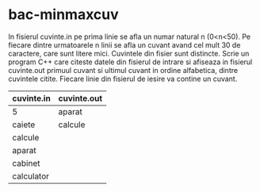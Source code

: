 # bac-minmaxcuv
In fisierul cuvinte.in pe prima linie se afla un numar natural n (0<n<50). Pe fiecare dintre urmatoarele n linii se afla un cuvant avand cel mult 30 de caractere, care sunt litere mici. Cuvintele din fisier sunt distincte. Scrie un program C++ care citeste datele din fisierul de intrare si afiseaza in fisierul cuvinte.out primuul cuvant si ultimul cuvant in ordine alfabetica, dintre cuvintele citite. Fiecare linie din fisierul de iesire va contine un cuvant.

| cuvinte.in | cuvinte.out |
|------------|-------------|
| 5          | aparat      |
| caiete     | calcule     |
| calcule    |             |
| aparat     |             |
| cabinet    |             |
| calculator |             |
